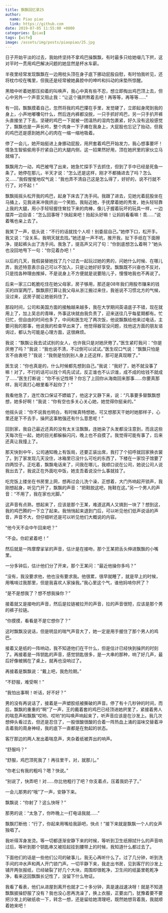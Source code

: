 ```yaml
---
title: 飘飘回忆录25
author:
  name: Piao piao
  link: https://github.com
date: 2019-07-05 11:55:00 +0800
categories: [piao]
tags: [wife]
image: /assets/img/posts/piaopiao/25.jpg
---
```


日子开始平淡的过去，我始终坚持不拿鸡巴操飘飘，有时最多只给她啜几下屄，这对平时一贯用鸡巴解决问题的她显然是杯水车薪。

半夜里经常发现飘飘在一边用枕头顶在身子底下挪动屁股自慰，有时怕我听见，还将枕巾咬在嘴里，但我还是经常被她鼻腔中的呻吟和抖动的床垫所惊醒。

黑暗中听着她那压抑着的叫唤声，我心中真有些不忍，想立即掏出鸡巴顶上去，但心中另外一个声音又阻止我：“让这个骚屄熬着去吧！再等等，再等等……”

有一回，飘飘摸着自己，忽然将我的鸡巴攥在手里，发觉硬了，立即起身爬到我的身上，小声地嘟囔句什么，然后连内裤都没脱，一只手抓好鸡巴，另一只手扒开裤头直接坐了下去。坚硬的鸡巴一下就被一团温热的湿肉包裹紧，好久没有这般感觉了，飘飘也是一声长吟，整个肉身一下子瘫在我身上，大屁股也忘记了抬动，但我的鸡巴还是感到她屄心的肉在一缩一缩地吸着。

停了一会儿，她开始挺进上身挪动屁股，用屄套着鸡巴开始发力，我心想事要坏！情急生智偷偷用手拧紧自己的大腿内侧，这一招果然好用，顶在她屄里的家伙立马就缩了。

飘飘用力一动，鸡巴被甩了出来，她急忙探手下去抓住，但到了手中已经是死鱼一条了。她停在那儿，半天才说：“怎么还是这样，刚才不都捅进去了吗？怎么又……”我假惺惺地叹气说：“我也弄不清自己这是怎么得了，好好的，说不行就不行了。对不起！”

飘飘摇摇头松开我的鸡巴，起身下床去了洗手间。我跟了进去，见她光着屁股坐在马捅上，见我进来冲我挤出一个笑脸。我贴近她，手抚摩着她的秀发，她头轻轻靠上我的大腿，用小手轻轻握住耷拉下来的肉棒，像儿子握着玩坏的玩具一样，一边摆弄一边自语：“怎么回事呀？快起来吧！抬起头好嘛！让妈妈看看嘛！乖……”说着嘴也亲上去了。

我笑了一声，低头说：“不行的话就找个人呗！别委屈自己。”她停下口，松开手。我又说：“没关系，我明天就去找。”她还是一声不吭，推开我，扯下手纸在下面擦净，提起裤头出了洗手间。我急了，提高声又问了句：“你到底想怎么着啊？”她头也没回地甩下一句：“你见着办吧！”

以后的几天，我假装替她找了几个过去一起玩过她的男的，问她什么时候、在哪儿弄，我还特意表示自己可以不加入，只是让她好好享受。飘飘既不兴奋也不反对，只是找各种理由推掉，不是说身上不方便就是说要陪儿子，慢慢地我也不再说了。

后来一家三口乾脆吃住在她父母家，房子够用，那还是08年我们用股市赚来的钱买的四室两厅。飘飘原打算让我父母从浙江搬过来住，我爸说不习惯北方的气候，没过来，这房子就让她爸妈住了。

那段时间，公司和美国方面的接触越来越多，我在大学期间英语底子不错，现在就用上了，加上吴总的青睐，外事这块就由我负责了，迎来送往几乎每星期都有。忙归忙，但自由的时间也多了，中间和医生吃了两次饭，他说飘飘给他来过电话，主要问我的那事，他说我的检查早出来了，他觉得器官没问题，找他这方面的朋友谘询过，都认为可能是心理方面，这很麻烦。

我说：“飘飘让我去试试别的女人，也许我只是对她厌倦了。”医生紧盯我问：“你是厌倦了吗？”我说：“我也说不清，不过倒可以试试。”医生叹口气说：“飘飘只怕是言不由衷吧？”我说：“我倒是怕到别人身上还这样，那可是真现眼了。”

医生说：“你也真是的，什么时候都先想到自己。”我说：“我好了，她不就没事了嘛！对了，不行的话可以找个鸡先试试，反正谁也不认识谁，成不成的给钱不就成了……”医生打断说：“你不长记性呀？你忘了上回你从海南回来那事……你要真那样，我可真打心眼里看不起你了！”

我看他急了，连忙改口保证不嫖娼了，他这才又静下来，说：“凡事要多替飘飘想想，她多好啊！”我说：“你有空也多关心关心她，她觉得你挺亲的。”

他摇头说：“你不说我也明白，有时候真特想她，可又想那天干她时她那样子，心里还是下不去手，操屄这事勉强还有什么意思呢！”

回到家，我自己最近还真的没有太关注飘飘，连她染了头发都没注意到，而且这些天每次在一起，她的目光都躲躲闪闪，晚上也不自摸了。我觉得可能有事了，后来还真让我撞上了。

那天快到中午，公司通知晚上有饭局，还要正装出席，我打了个招呼就回家换衣裳了。到了家发现几天没住，冰箱里已没什么可吃的东西了，下楼在一家饺子馆要了四两饺子。正吃着，飘飘电话来了，问我在哪儿，我顺口说在公司，她说公司人说我出去了，我说正在外面吃中饭，她支吾着说没什么事就挂了。

吃完饭上搂坐在书房里上网，想再过会儿洗个澡，正想着，大门外响起开锁声，我刚想起身，听见门开了，飘飘的声音：“把鞋脱这吧，拖鞋在这。”另一个男人的声音：“不用了，我在家也光脚。”

这声音有点熟，想起来了，应该是那个王某，难道这两人又搞到一块了？想到这，我的鸡巴腾的一下立了起来。我悄悄起来退到门后，可以听见他们低声说话的声音，声音不大，但仔细听还是可以听见他们大概说的内容。

“他今天不会中午回来吧？”

“不会。你赶紧着吧！”

然后就是一阵摩摩挲挲的声音，估计是在接吻，那个王某把舌头伸进飘飘的小嘴里。

一分多钟后，估计他们分了开来，那个王某问：“最近他操你多吗？”

“没有，我没要求他，他也没有要求我。他很累，很早就睡了，就是早上的时候，用嘴啃过我那里，但是我喜欢人家操我。”我心里这个气，谁他妈啃你屄了？

“是不是想我了？想不想我操你？”

接着就又是接吻的声音，然后是拉链被拉开的声音，拉的声音很短，应该是那个男的裤子拉链。

“你摸摸，看看是不是它想你了？”

这时飘飘没说话，但是明显的喘气声音大了，她一定是用手握住了那个男人的鸡巴。

接着又是纸的一阵响动，我不知道他们在干什么，但是估计已经快到操屄的时刻了。再接着是一阵钥匙的声音，感觉钥匙很多，是一大串的那种，响了好几声，最后好像被搁在了桌上，就再也没响过了。

再接着是飘飘说：“戴上吧，我危险期。”

“不舒服，难受啊！”

“我怕出事啊！听话，好不好？”

男的没有再说话了，接着是一声塑胶纸被撕破的声音。停了有十几秒钟的时间，而后，飘飘的重重的“啊”了一声，王的戴着套的鸡巴已经顶进她屄里了，紧接着男人的喘息声和飘飘“哎哟、哎哟”的叫唤声响起来了，听声音应该是在沙发上。我几次想伸头看过去，但还是忍住了，一股很酸很酸的合着一阵热血上涌的滋味交替着冲击着我的周身神经，我的底下一直都是在勃起的状态。

客厅那边的两人发出着喘息声，夹杂着纸被弄出的响声。

“舒服吗？”

“舒服，鸡巴顶死我了！再往里干，对，就那儿。”

“你老公有我的粗吗？嗯？快说。”

“别说了，快弄吧！对……你比他粗行了吧？你支着点，压着我奶子了。”

一会儿那男的“哦”了一声，安静下来。

飘飘说：“你射了？这么快呀？”

那男的说：“太急了，你昨晚上一打电话我就……”

飘飘打断他：“行了，你起来用嘴给我舔吧，快点！”接下来就是飘飘一个人的女声独唱了。

我听得浑身发烫。等一切都逐渐安静下来的时候，等听到卫生纸擦拭什么的声音响过后，等听到那个钥匙串又被拾起挂到腰带上的时候，我知道什么都过去了。

下面他们的话是一些他们公司的破事儿，我无心再听什么了。过了几分钟，听到洗手间的冲水声和两人开门锁门声。一切平静下来，我走出书房，见到客厅的沙发上铺开两张报纸，已经破裂了好几个大块，周围却很乾净，卫生间的纸篓里乾乾净净，看来这回飘飘长记性了，没留下什么物证。

我看了看表，他们从进屋到离开也就才二十多分钟，真是速战速决呀！就是不知道飘飘披操舒服了没有？我也没心思再洗澡了，换上衣服，正要出门，犹豫着要不要把沙发上的破纸收一下，转念一想，还是留给她清理吧，既然她想背着我，我就顺着她来吧！